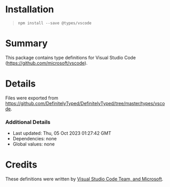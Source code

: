 # Installation
> `npm install --save @types/vscode`

# Summary
This package contains type definitions for Visual Studio Code (https://github.com/microsoft/vscode).

# Details
Files were exported from https://github.com/DefinitelyTyped/DefinitelyTyped/tree/master/types/vscode.

### Additional Details
 * Last updated: Thu, 05 Oct 2023 01:27:42 GMT
 * Dependencies: none
 * Global values: none

# Credits
These definitions were written by [Visual Studio Code Team, and Microsoft](https://github.com/microsoft).
